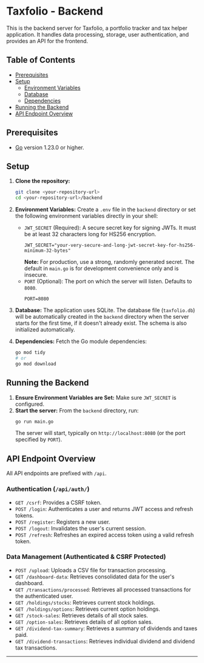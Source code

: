 # Taxfolio - Backend

This is the backend server for Taxfolio, a portfolio tracker and tax helper application. It handles data processing, storage, user authentication, and provides an API for the frontend.

## Table of Contents

- [Prerequisites](#prerequisites)
- [Setup](#setup)
  - [Environment Variables](#environment-variables)
  - [Database](#database)
  - [Dependencies](#dependencies)
- [Running the Backend](#running-the-backend)
- [API Endpoint Overview](#api-endpoint-overview)

## Prerequisites

- [Go](https://golang.org/dl/) version 1.23.0 or higher.

## Setup

1.  **Clone the repository:**
    ```bash
    git clone <your-repository-url>
    cd <your-repository-url>/backend
    ```

2.  **Environment Variables:**
    Create a `.env` file in the `backend` directory or set the following environment variables directly in your shell:

    *   `JWT_SECRET` (Required): A secure secret key for signing JWTs. It must be at least 32 characters long for HS256 encryption.
        ```
        JWT_SECRET="your-very-secure-and-long-jwt-secret-key-for-hs256-minimum-32-bytes"
        ```
        **Note:** For production, use a strong, randomly generated secret. The default in `main.go` is for development convenience only and is insecure.
    *   `PORT` (Optional): The port on which the server will listen. Defaults to `8080`.
        ```
        PORT=8080
        ```

3.  **Database:**
    The application uses SQLite. The database file (`taxfolio.db`) will be automatically created in the `backend` directory when the server starts for the first time, if it doesn't already exist. The schema is also initialized automatically.

4.  **Dependencies:**
    Fetch the Go module dependencies:
    ```bash
    go mod tidy
    # or
    go mod download
    ```

## Running the Backend

1.  **Ensure Environment Variables are Set:** Make sure `JWT_SECRET` is configured.
2.  **Start the server:**
    From the `backend` directory, run:
    ```bash
    go run main.go
    ```
    The server will start, typically on `http://localhost:8080` (or the port specified by `PORT`).

## API Endpoint Overview

All API endpoints are prefixed with `/api`.

### Authentication (`/api/auth/`)

*   `GET /csrf`: Provides a CSRF token.
*   `POST /login`: Authenticates a user and returns JWT access and refresh tokens.
*   `POST /register`: Registers a new user.
*   `POST /logout`: Invalidates the user's current session.
*   `POST /refresh`: Refreshes an expired access token using a valid refresh token.

### Data Management (Authenticated & CSRF Protected)

*   `POST /upload`: Uploads a CSV file for transaction processing.
*   `GET /dashboard-data`: Retrieves consolidated data for the user's dashboard.
*   `GET /transactions/processed`: Retrieves all processed transactions for the authenticated user.
*   `GET /holdings/stocks`: Retrieves current stock holdings.
*   `GET /holdings/options`: Retrieves current option holdings.
*   `GET /stock-sales`: Retrieves details of all stock sales.
*   `GET /option-sales`: Retrieves details of all option sales.
*   `GET /dividend-tax-summary`: Retrieves a summary of dividends and taxes paid.
*   `GET /dividend-transactions`: Retrieves individual dividend and dividend tax transactions.

---
